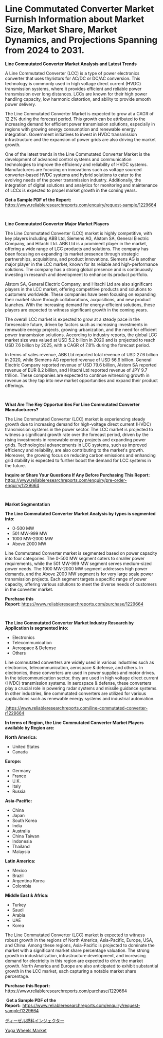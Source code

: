<p><h1>Line Commutated Converter Market Furnish Information about Market Size, Market Share, Market Dynamics, and Projections Spanning from 2024 to 2031.</h1></p><p><strong>Line Commutated Converter Market Analysis and Latest Trends</strong></p>
<p><p>A Line Commutated Converter (LCC) is a type of power electronics converter that uses thyristors for AC/DC or DC/AC conversion. This technology is commonly used in high voltage direct current (HVDC) transmission systems, where it provides efficient and reliable power transmission over long distances. LCCs are known for their high power handling capacity, low harmonic distortion, and ability to provide smooth power delivery.</p><p>The Line Commutated Converter Market is expected to grow at a CAGR of 12.2% during the forecast period. This growth can be attributed to the increasing demand for efficient power transmission solutions, especially in regions with growing energy consumption and renewable energy integration. Government initiatives to invest in HVDC transmission infrastructure and the expansion of power grids are also driving the market growth.</p><p>One of the latest trends in the Line Commutated Converter Market is the development of advanced control systems and communication technologies to improve the efficiency and reliability of HVDC systems. Manufacturers are focusing on innovations such as voltage sourced converter-based HVDC systems and hybrid solutions to cater to the evolving needs of the power transmission industry. Additionally, the integration of digital solutions and analytics for monitoring and maintenance of LCCs is expected to propel market growth in the coming years.</p></p>
<p><strong>Get a Sample PDF of the Report:&nbsp;</strong> <a href="https://www.reliableresearchreports.com/enquiry/request-sample/1229664">https://www.reliableresearchreports.com/enquiry/request-sample/1229664</a></p>
<p>&nbsp;</p>
<p><strong>Line Commutated Converter Major Market Players</strong></p>
<p><p>The Line Commutated Converter (LCC) market is highly competitive, with key players including ABB Ltd, Siemens AG, Alstom SA, General Electric Company, and Hitachi Ltd. ABB Ltd is a prominent player in the market, offering a wide range of LCC products and solutions. The company has been focusing on expanding its market presence through strategic partnerships, acquisitions, and product innovations. Siemens AG is another major player in the LCC market, known for its reliable and high-performance solutions. The company has a strong global presence and is continuously investing in research and development to enhance its product portfolio.</p><p>Alstom SA, General Electric Company, and Hitachi Ltd are also significant players in the LCC market, offering competitive products and solutions to customers worldwide. These companies have been focusing on expanding their market share through collaborations, acquisitions, and new product launches. With the increasing demand for energy-efficient solutions, these players are expected to witness significant growth in the coming years.</p><p>The overall LCC market is expected to grow at a steady pace in the foreseeable future, driven by factors such as increasing investments in renewable energy projects, growing urbanization, and the need for efficient power transmission solutions. According to industry reports, the global LCC market size was valued at USD 5.2 billion in 2020 and is projected to reach USD 7.6 billion by 2025, with a CAGR of 7.8% during the forecast period.</p><p>In terms of sales revenue, ABB Ltd reported total revenue of USD 27.6 billion in 2020, while Siemens AG reported revenue of USD 56.9 billion. General Electric Company reported revenue of USD 79.6 billion, Alstom SA reported revenue of EUR 8.2 billion, and Hitachi Ltd reported revenue of JPY 9.7 trillion. These companies are expected to continue witnessing growth in revenue as they tap into new market opportunities and expand their product offerings.</p></p>
<p>&nbsp;</p>
<p><strong>What Are The Key Opportunities For Line Commutated Converter Manufacturers?</strong></p>
<p><p>The Line Commutated Converter (LCC) market is experiencing steady growth due to increasing demand for high-voltage direct current (HVDC) transmission systems in the power sector. The LCC market is projected to witness a significant growth rate over the forecast period, driven by the rising investments in renewable energy projects and expanding power grids. Technological advancements in LCC systems, such as improved efficiency and reliability, are also contributing to the market's growth. Moreover, the growing focus on reducing carbon emissions and enhancing grid stability is expected to further boost the demand for LCC systems in the future.</p></p>
<p><strong>Inquire or Share Your Questions If Any Before Purchasing This Report:</strong> <a href="https://www.reliableresearchreports.com/enquiry/pre-order-enquiry/1229664">https://www.reliableresearchreports.com/enquiry/pre-order-enquiry/1229664</a></p>
<p>&nbsp;</p>
<p><strong>Market Segmentation</strong></p>
<p><strong>The Line Commutated Converter Market Analysis by types is segmented into:</strong></p>
<p><ul><li>0-500 MW</li><li>501 MW-999 MW</li><li>1000 MW-2000 MW</li><li>Above 2000 MW</li></ul></p>
<p><p>Line Commutated Converter market is segmented based on power capacity into four categories. The 0-500 MW segment caters to smaller power requirements, while the 501 MW-999 MW segment serves medium-sized power needs. The 1000 MW-2000 MW segment addresses high power demands, and the Above 2000 MW segment is for very large scale power transmission projects. Each segment targets a specific range of power capacity, offering various solutions to meet the diverse needs of customers in the converter market.</p></p>
<p><strong>Purchase this Report:&nbsp;</strong><a href="https://www.reliableresearchreports.com/purchase/1229664">https://www.reliableresearchreports.com/purchase/1229664</a></p>
<p>&nbsp;</p>
<p><strong>The Line Commutated Converter Market Industry Research by Application is segmented into:</strong></p>
<p><ul><li>Electronics</li><li>Telecommunication</li><li>Aerospace & Defense</li><li>Others</li></ul></p>
<p><p>Line commutated converters are widely used in various industries such as electronics, telecommunication, aerospace & defense, and others. In electronics, these converters are used in power supplies and motor drives. In the telecommunication sector, they are used in high voltage direct current (HVDC) transmission systems. In aerospace & defense, these converters play a crucial role in powering radar systems and missile guidance systems. In other industries, line commutated converters are utilized for various applications such as renewable energy systems and industrial automation.</p></p>
<p><a href="https://www.reliableresearchreports.com/line-commutated-converter-r1229664">&nbsp;https://www.reliableresearchreports.com/line-commutated-converter-r1229664</a></p>
<p><strong>In terms of Region, the Line Commutated Converter Market Players available by Region are:</strong></p>
<p>
    <p> <strong> North America: </strong>
        <ul>
            <li>United States</li>
            <li>Canada</li>
        </ul>
        </p> 
    <p> <strong> Europe: </strong>
        <ul>
            <li>Germany</li>
            <li>France</li>
            <li>U.K.</li>
            <li>Italy</li>
            <li>Russia</li>
        </ul>
        </p> 
    <p> <strong> Asia-Pacific: </strong>
        <ul>
            <li>China</li>
            <li>Japan</li>
            <li>South Korea</li>
            <li>India</li>
            <li>Australia</li>
            <li>China Taiwan</li>
            <li>Indonesia</li>
            <li>Thailand</li>
            <li>Malaysia</li>
        </ul>
        </p> 
    <p> <strong> Latin America: </strong>
        <ul>
            <li>Mexico</li>
            <li>Brazil</li>
            <li>Argentina Korea</li>
            <li>Colombia</li>
        </ul>
        </p> 
    <p> <strong> Middle East & Africa: </strong>
        <ul>
            <li>Turkey</li>
            <li>Saudi</li>
            <li>Arabia</li>
            <li>UAE</li>
            <li>Korea</li>
        </ul>
    </p>
    </p>
<p><p>The Line Commutated Converter (LCC) market is expected to witness robust growth in the regions of North America, Asia-Pacific, Europe, USA, and China. Among these regions, Asia-Pacific is projected to dominate the market with a significant market share percentage valuation. The strong growth in industrialization, infrastructure development, and increasing demand for electricity in this region are expected to drive the market growth. North America and Europe are also anticipated to exhibit substantial growth in the LCC market, each capturing a notable market share percentage.</p></p>
<p><strong>Purchase this Report: </strong><a href="https://www.reliableresearchreports.com/purchase/1229664">https://www.reliableresearchreports.com/purchase/1229664</a></p>
<p>&nbsp;<strong>Get a Sample PDF of the Report:&nbsp;&nbsp;</strong><a href="https://www.reliableresearchreports.com/enquiry/request-sample/1229664">https://www.reliableresearchreports.com/enquiry/request-sample/1229664</a></p>
<p><strong></strong></p>
<p><p><a href="https://github.com/pepo3k/Market-Research-Report-List-3/blob/main/533632431640.md">ディーゼル燃料インジェクター</a></p><p><a href="https://github.com/HowardDelgaXXfnf/Market-Research-Report-List-1/blob/main/yoga-wheels-market.md">Yoga Wheels Market</a></p></p>